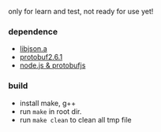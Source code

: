 only for learn and test, not ready for use yet!

### dependence
* [libjson.a](http://sourceforge.net/projects/libjson/)
* [protobuf2.6.1](https://github.com/google/protobuf/releases/download/v2.6.1/protobuf-2.6.1.zip)
* [node.js & protobufjs](https://nodejs.org/)

### build
* install make, g++
* run `make` in root dir.
* run `make clean` to clean all tmp file

